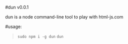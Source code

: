 #dun v0.0.1

dun is a node command-line tool to play with html-js.com  

#usage:

>`sudo npm i -g dun`
>`dun`
